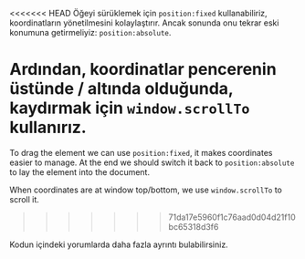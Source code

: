 <<<<<<< HEAD
Öğeyi sürüklemek için `position:fixed` kullanabiliriz, koordinatların yönetilmesini kolaylaştırır. Ancak sonunda onu tekrar eski konumuna getirmeliyiz: `position:absolute`.

Ardından, koordinatlar pencerenin üstünde / altında olduğunda, kaydırmak için `window.scrollTo` kullanırız.
=======
To drag the element we can use `position:fixed`, it makes coordinates easier to manage. At the end we should switch it back to `position:absolute` to lay the element into the document.

When coordinates are at window top/bottom, we use `window.scrollTo` to scroll it.
>>>>>>> 71da17e5960f1c76aad0d04d21f10bc65318d3f6

Kodun içindeki yorumlarda daha fazla ayrıntı bulabilirsiniz.
